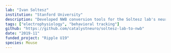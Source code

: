 ```yaml
---
lab: "Ivan Soltesz"
institution: "Stanford University"
description: "Developed NWB conversion tools for the Soltesz lab's neuroscience datasets. The tools facilitate the standardization of experimental data into the NWB format, supporting the lab's research in neural circuit dynamics and computational neuroscience."
tags: ["electrophysiology", "behavioral tracking"]
github: "https://github.com/catalystneuro/soltesz-lab-to-nwb"
date: "2019-11"
funded_project: "Ripple U19"
species: Mouse
---
```


